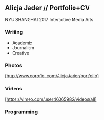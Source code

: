 
## Alicja Jader // Portfolio+CV

NYU SHANGHAI 2017
Interactive Media Arts


### Writing
- Academic
- Journalism
- Creative

### Photos
[http://www.coroflot.com/AlicjaJader/portfolio]
### Videos
[https://vimeo.com/user46065982/videos/all]

### Programming
